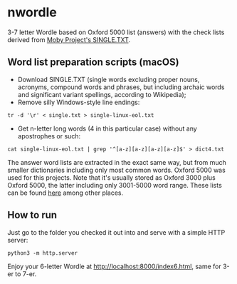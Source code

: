 # nwordle
3-7 letter Wordle based on Oxford 5000 list (answers) with the check lists derived from [Moby Project's SINGLE.TXT](https://www.gutenberg.org/files/3201/files/SINGLE.TXT).

## Word list preparation scripts (macOS)
* Download SINGLE.TXT (single words excluding proper nouns, acronyms, compound words and phrases, but including archaic words and significant variant spellings, according to Wikipedia);
* Remove silly Windows-style line endings:
```
tr -d '\r' < single.txt > single-linux-eol.txt
```
* Get n-letter long words (4 in this particular case) without any apostrophes or such:
```
cat single-linux-eol.txt | grep '^[a-z][a-z][a-z][a-z]$' > dict4.txt
```

The answer word lists are extracted in the exact same way, but from much smaller dictionaries including only most common words. Oxford 5000 was used for this projects.
Note that it's usually stored as Oxford 3000 plus Oxford 5000, the latter including only 3001-5000 word range. These lists can be found [here](https://github.com/jnoodle/English-Vocabulary-Word-List) among other places.

## How to run
Just go to the folder you checked it out into and serve with a simple HTTP server:
```
python3 -m http.server
```
Enjoy your 6-letter Wordle at <http://localhost:8000/index6.html>, same for 3-er to 7-er.
